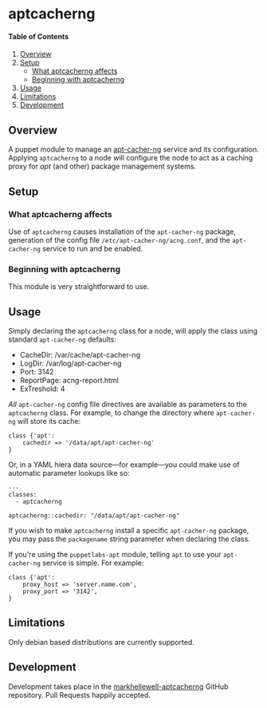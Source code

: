 # aptcacherng

#### Table of Contents

1. [Overview](#overview)
2. [Setup](#setup)
    * [What aptcacherng affects](#what-aptcacherng-affects)
    * [Beginning with aptcacherng](#beginning-with-aptcacherng)
3. [Usage](#usage)
4. [Limitations](#limitations)
5. [Development](#development)

## Overview

A puppet module to manage an [apt-cacher-ng](https://www.unix-ag.uni-kl.de/~bloch/acng/) service and its configuration.  Applying `aptcacherng` to a node will configure the node to act as a caching proxy for *apt* (and other) package management systems.

## Setup

### What aptcacherng affects

Use of `aptcacherng` causes installation of the `apt-cacher-ng` package, generation of the config file `/etc/apt-cacher-ng/acng.conf`, and the `apt-cacher-ng` service to run and be enabled.

### Beginning with aptcacherng

This module is very straightforward to use.

## Usage

Simply declaring the `aptcacherng` class for a node, will apply the class using standard `apt-cacher-ng` defaults:

* CacheDir: /var/cache/apt-cacher-ng
* LogDir: /var/log/apt-cacher-ng
* Port: 3142
* ReportPage: acng-report.html
* ExTreshold: 4

*All* `apt-cacher-ng` config file directives are available as parameters to the `aptcacherng` class.  For example, to change the directory where `apt-cacher-ng` will store its cache:

    class {'apt':
        cachedir => '/data/apt/apt-cacher-ng'
    }

Or, in a YAML hiera data source—for example—you could make use of automatic parameter lookups like so:

    ---
    classes:
      - aptcacherng

    aptcacherng::cachedir: "/data/apt/apt-cacher-ng"

If you wish to make `aptcacherng` install a specific `apt-cacher-ng` package, you may pass the `packagename` string parameter when declaring the class.

If you're using the `puppetlabs-apt` module, telling `apt` to use your `apt-cacher-ng` service is simple.  For example:

    class {'apt':
        proxy_host => 'server.name.com',
        proxy_port => '3142',
    }

## Limitations

Only debian based distributions are currently supported.

## Development

Development takes place in the [markhellewell-aptcacherng](https://github.com/markhellewell/markhellewell-aptcacherng) GitHub repository.  Pull Requests happily accepted.
